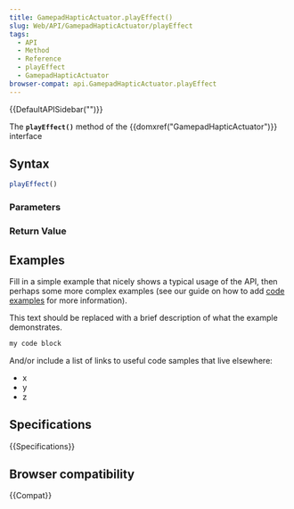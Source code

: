 ```yaml
---
title: GamepadHapticActuator.playEffect()
slug: Web/API/GamepadHapticActuator/playEffect
tags:
  - API
  - Method
  - Reference
  - playEffect
  - GamepadHapticActuator
browser-compat: api.GamepadHapticActuator.playEffect
---
```

{{DefaultAPISidebar("")}}

The **`playEffect()`** method of the {{domxref("GamepadHapticActuator")}} interface 

## Syntax

```js
playEffect()
```

### Parameters



### Return Value



## Examples

Fill in a simple example that nicely shows a typical usage of the API, then perhaps some more complex examples (see our guide on how to add [code examples](/en-US/docs/MDN/Contribute/Structures/Code_examples) for more information).

This text should be replaced with a brief description of what the example demonstrates.

```js
my code block
```

And/or include a list of links to useful code samples that live elsewhere:

*   x
*   y
*   z

## Specifications

{{Specifications}}

## Browser compatibility

{{Compat}}

